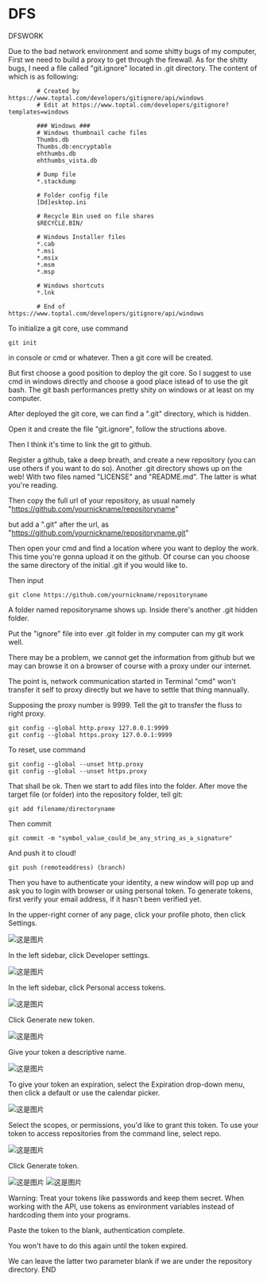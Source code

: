# DFS
DFSWORK

Due to the bad network environment and some shitty bugs of my computer,
First we need to build a proxy to get through the firewall.
As for the shitty bugs, I need a file called "git.ignore" located in .git directory.
The content of which is as following:
```
		# Created by https://www.toptal.com/developers/gitignore/api/windows
		# Edit at https://www.toptal.com/developers/gitignore?templates=windows

		### Windows ###
		# Windows thumbnail cache files
		Thumbs.db
		Thumbs.db:encryptable
		ehthumbs.db
		ehthumbs_vista.db

		# Dump file
		*.stackdump

		# Folder config file
		[Dd]esktop.ini

		# Recycle Bin used on file shares
		$RECYCLE.BIN/

		# Windows Installer files
		*.cab
		*.msi
		*.msix
		*.msm
		*.msp

		# Windows shortcuts
		*.lnk

		# End of https://www.toptal.com/developers/gitignore/api/windows
```

To initialize a git core, use command 
```
git init 
```
in console or cmd or whatever.
Then a git core will be created.

But first choose a good position to deploy the git core. So I suggest to use cmd in windows directly and choose a good place istead of to use the git bash. The git bash performances pretty shity on windows or at least on my computer.

After deployed the git core, we can find a ".git" directory, which is hidden.

Open it and create the file "git.ignore", follow the structions above.

Then I think it's time to link the git to github.

Register a github, take a deep breath, and create a new repository (you can use others if you want to do so). Another .git directory shows up on the web! With two files named "LICENSE" and "README.md". The latter is what you're reading.

Then copy the full url of your repository, as usual namely "https://github.com/yournickname/repositoryname"

but add a ".git" after the url, as "https://github.com/yournickname/repositoryname.git"

Then open your cmd and find a location where you want to deploy the work. This time you're gonna upload it on the github. Of course can you choose the same directory of the initial .git if you would like to.

Then input 
```
git clone https://github.com/yournickname/repositoryname
```
A folder named repositoryname shows up. Inside there's another .git hidden folder.

Put the "ignore" file into ever .git folder in my computer can my git work well.

There may be a problem, we cannot get the information from github but we may can browse it on a browser of course with a proxy under our internet.

The point is, network communication started in Terminal "cmd" won't transfer it self to proxy directly but we have to settle that thing mannually.

Supposing the proxy number is 9999. Tell the git to transfer the fluss to right proxy. 
```
git config --global http.proxy 127.0.0.1:9999
git config --global https.proxy 127.0.0.1:9999
```
To reset,  use command
```
git config --global --unset http.proxy
git config --global --unset https.proxy
```
That shall be ok.
Then we start to add files into the folder.
After move the target file (or folder) into the repository folder, tell git:
```
git add filename/directoryname
```
Then commit
```
git commit -m "symbol_value_could_be_any_string_as_a_signature"
```
And push it to cloud!
```
git push (remoteaddress) (branch)
```
Then you have to authenticate your identity, a new window will pop up and ask you to login with browser or using personal token.
To generate tokens, first verify your email address, if it hasn't been verified yet.

In the upper-right corner of any page, click your profile photo, then click Settings.

![这是图片](/Asset/img/userbar-account-settings.png "s2")

In the left sidebar, click Developer settings.

![这是图片](/Asset/img/developer-settings.png "s3")

In the left sidebar, click Personal access tokens.

![这是图片](/Asset/img/personal_access_tokens_tab.png "s4")

Click Generate new token.

![这是图片](/Asset/img/generate_new_token.png "s5")

Give your token a descriptive name.

![这是图片](/Asset/img/token_description.png "s6")

To give your token an expiration, select the Expiration drop-down menu, then click a default or use the calendar picker.


![这是图片](/Asset/img/token_expiration.png "s7")

Select the scopes, or permissions, you'd like to grant this token. To use your token to access repositories from the command line, select repo.

![这是图片](/Asset/img/token_scopes.gif "s8")

Click Generate token.

![这是图片](/Asset/img/generate_token.png "s9")
![这是图片](/Asset/img/personal_access_tokens.png "s9")

Warning: Treat your tokens like passwords and keep them secret. When working with the API, use tokens as environment variables instead of hardcoding them into your programs.

Paste the token to the blank, authentication complete.

You won't have to do this again until the token expired.

We can leave the latter two parameter blank if we are under the repository directory.
END
